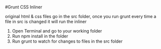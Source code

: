 #Grunt CSS Inliner

original html & css files go in the src folder, once you run grunt every time a file in src is changed it will run the inliner

1. Open Terminal and go to your working folder
2. Run npm install in the folder
3. Run grunt to watch for changes to files in the src folder